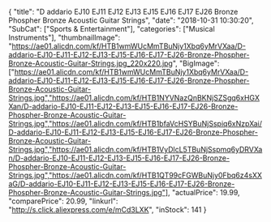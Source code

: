 {
	"title": "D addario EJ10 EJ11 EJ12 EJ13 EJ15 EJ16 EJ17 EJ26 Bronze Phospher Bronze Acoustic Guitar Strings",
	"date": "2018-10-31 10:30:20",
	"SubCat": ["Sports & Entertainment"],
	"categories": ["Musical Instruments"],
	"thumbnailImage": "https://ae01.alicdn.com/kf/HTB1wmWUcMmTBuNjy1Xbq6yMrVXaa/D-addario-EJ10-EJ11-EJ12-EJ13-EJ15-EJ16-EJ17-EJ26-Bronze-Phospher-Bronze-Acoustic-Guitar-Strings.jpg_220x220.jpg",
	"BigImage": ["https://ae01.alicdn.com/kf/HTB1wmWUcMmTBuNjy1Xbq6yMrVXaa/D-addario-EJ10-EJ11-EJ12-EJ13-EJ15-EJ16-EJ17-EJ26-Bronze-Phospher-Bronze-Acoustic-Guitar-Strings.jpg","https://ae01.alicdn.com/kf/HTB1NYVNazQnBKNjSZSgq6xHGXXan/D-addario-EJ10-EJ11-EJ12-EJ13-EJ15-EJ16-EJ17-EJ26-Bronze-Phospher-Bronze-Acoustic-Guitar-Strings.jpg","https://ae01.alicdn.com/kf/HTB1bfaVcHSYBuNjSspiq6xNzpXai/D-addario-EJ10-EJ11-EJ12-EJ13-EJ15-EJ16-EJ17-EJ26-Bronze-Phospher-Bronze-Acoustic-Guitar-Strings.jpg","https://ae01.alicdn.com/kf/HTB1VyDlcL5TBuNjSspmq6yDRVXan/D-addario-EJ10-EJ11-EJ12-EJ13-EJ15-EJ16-EJ17-EJ26-Bronze-Phospher-Bronze-Acoustic-Guitar-Strings.jpg","https://ae01.alicdn.com/kf/HTB1QT99cFGWBuNjy0Fbq6z4sXXaG/D-addario-EJ10-EJ11-EJ12-EJ13-EJ15-EJ16-EJ17-EJ26-Bronze-Phospher-Bronze-Acoustic-Guitar-Strings.jpg"],
	"actualPrice": 19.99,
	"comparePrice": 20.99,
	"linkurl": "http://s.click.aliexpress.com/e/mCd3LXK",
	"inStock": 141
}
